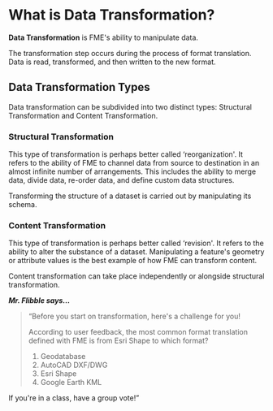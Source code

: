 # What is Data Transformation?
**Data Transformation** is FME's ability to manipulate data. 

The transformation step occurs during the process of format translation. Data is read, transformed, and then written to the new format.

## Data Transformation Types
Data transformation can be subdivided into two distinct types: Structural Transformation and Content Transformation.

### Structural Transformation

This type of transformation is perhaps better called ‘reorganization'. It refers to the ability of FME to channel data from source to destination in an almost infinite number of arrangements. This includes the ability to merge data, divide data, re-order data, and define custom data structures.

Transforming the structure of a dataset is carried out by manipulating its schema.

### Content Transformation

This type of transformation is perhaps better called ‘revision'. It refers to the ability to alter the substance of a dataset. Manipulating a feature's geometry or attribute values is the best example of how FME can transform content.

Content transformation can take place independently or alongside structural transformation.

***Mr. Flibble says…***

> “Before you start on transformation, here's a challenge for you!
> 
> According to user feedback, the most common format translation defined with FME is from Esri Shape to which format?
> 
> 1. Geodatabase
> 2. AutoCAD DXF/DWG
> 3. Esri Shape
> 4. Google Earth KML

If you're in a class, have a group vote!”

